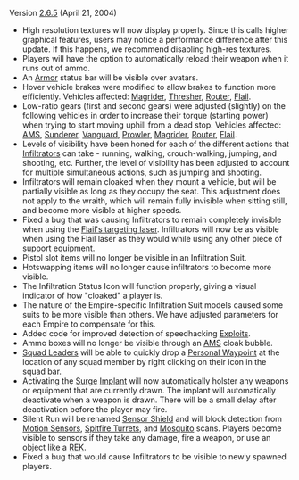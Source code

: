 Version [2.6.5](2.md.6.5) (April 21, 2004)

- High resolution textures will now display properly. Since this calls
  higher graphical features, users may notice a performance difference
  after this update. If this happens, we recommend disabling high-res
  textures.
- Players will have the option to automatically reload their weapon
  when it runs out of ammo.
- An [Armor](Armor.md) status bar will be visible over
  avatars.
- Hover vehicle brakes were modified to allow brakes to function more
  efficiently. Vehicles affected: [Magrider](Magrider.md),
  [Thresher](Thresher.md), [Router](Router.md),
  [Flail](Flail.md).
- Low-ratio gears (first and second gears) were adjusted (slightly) on
  the following vehicles in order to increase their torque (starting
  power) when trying to start moving uphill from a dead stop. Vehicles
  affected: [AMS](../vehicles/Advanced_Mobile_Station.md), [Sunderer](Sunderer.md),
  [Vanguard](Vanguard.md), [Prowler](Prowler.md),
  [Magrider](Magrider.md), [Router](Router.md),
  [Flail](Flail.md).
- Levels of visibility have been honed for each of the different
  actions that [Infiltrators](Infiltrator.md) can take -
  running, walking, crouch-walking, jumping, and shooting, etc.
  Further, the level of visibility has been adjusted to account for
  multiple simultaneous actions, such as jumping and shooting.
- Infiltrators will remain cloaked when they mount a vehicle, but will
  be partially visible as long as they occupy the seat. This
  adjustment does not apply to the wraith, which will remain fully
  invisible when sitting still, and become more visible at higher
  speeds.
- Fixed a bug that was causing Infiltrators to remain completely
  invisible when using the [Flail's targeting
  laser](Laze_Pointer.md). Infiltrators will now be as visible
  when using the Flail laser as they would while using any other piece
  of support equipment.
- Pistol slot items will no longer be visible in an Infiltration Suit.
- Hotswapping items will no longer cause infiltrators to become more
  visible.
- The Infiltration Status Icon will function properly, giving a visual
  indicator of how "cloaked" a player is.
- The nature of the Empire-specific Infiltration Suit models caused
  some suits to be more visible than others. We have adjusted
  parameters for each Empire to compensate for this.
- Added code for improved detection of speedhacking
  [Exploits](Exploit.md).
- Ammo boxes will no longer be visible through an
  [AMS](../vehicles/Advanced_Mobile_Station.md) cloak bubble.
- [Squad Leaders](Squad_Leader.md) will be able to quickly
  drop a [Personal Waypoint](Personal_Waypoint.md) at the
  location of any squad member by right clicking on their icon in the
  squad bar.
- Activating the [Surge](Surge.md)
  [Implant](../Implant.md) will now automatically holster any
  weapons or equipment that are currently drawn. The implant will
  automatically deactivate when a weapon is drawn. There will be a
  small delay after deactivation before the player may fire.
- Silent Run will be renamed [Sensor Shield](Sensor_Shield.md)
  and will block detection from [Motion
  Sensors](Motion_Sensor.md), [Spitfire
  Turrets](Spitfire_Turret.md), and
  [Mosquito](Mosquito.md) scans. Players become visible to
  sensors if they take any damage, fire a weapon, or use an object
  like a [REK](../REK.md).
- Fixed a bug that would cause Infiltrators to be visible to newly
  spawned players.

<!--[category:Patches](category:Patches.md)-->

